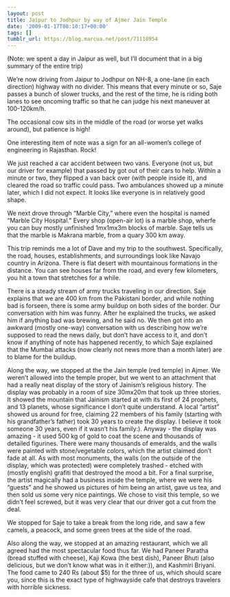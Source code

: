 ```yaml
---
layout: post
title: Jaipur to Jodhpur by way of Ajmer Jain Temple
date: '2009-01-17T08:10:17+00:00'
tags: []
tumblr_url: https://blog.marcua.net/post/71118954
---
```

(Note: we spent a day in Jaipur as well, but I’ll document that in a big summary of the entire trip)

We’re now driving from Jaipur to Jodhpur on NH-8, a one-lane (in each direction) highway with no divider. This means that every minute or so, Saje passes a bunch of slower trucks, and the rest of the time, he is riding both lanes to see oncoming traffic so that he can judge his next maneuver at 100-120km/h.

The occasional cow sits in the middle of the road (or worse yet walks around), but patience is high!

One interesting item of note was a sign for an all-women’s college of engineering in Rajasthan. Rock!

We just reached a car accident between two vans. Everyone (not us, but our driver for example) that passed by got out of their cars to help. Within a minute or two, they flipped a van back over (with people inside it), and cleared the road so traffic could pass. Two ambulances showed up a minute later, which I did not expect. It looks like everyone is in relatively good shape.

We next drove through “Marble City,” where even the hospital is named “Marble City Hospital.” Every shop (open-air lot) is a marble shop, wherfe you can buy mostly unfinished 1mx1mx3m blocks of marble. Saje tells us that the marble is Makrana marble, from a quary 300 km away.

This trip reminds me a lot of Dave and my trip to the southwest. Specifically, the road, houses, establishments, and surroundings look like Navajo country in Arizona. There is flat desert with mountainous formations in the distance. You can see houses far from the road, and every few kilometers, you hit a town that stretches for a while.

There is a steady stream of army trucks traveling in our direction. Saje explains that we are 400 km from the Pakistani border, and while nothing bad is forseen, there is some army buildup on both sides of the border. Our conversation with him was funny. After he explained the trucks, we asked him if anything bad was brewing, and he said no. We then got into an awkward (mostly one-way) conversation with us describing how we’re supposed to read the news daily, but don’t have access to it, and don’t know if anything of note has happened recently, to which Saje explained that the Mumbai attacks (now clearly not news more than a month later) are to blame for the buildup.

Along the way, we stopped at the the Jain temple (red temple) in Ajmer. We weren’t allowed into the temple proper, but we went to an attachment that had a really neat display of the story of Jainism’s religious history. The display was probably in a room of size 30mx20m that took up three stories. It showed the mountain that Jainism started at with its first of 24 prophets, and 13 planets, whose significance I don’t quite understand. A local “artist” showed us around for free, claiming 22 members of his family (starting with his grandfather’s father) took 30 years to create the display. I believe it took someone 30 years, even if it wasn’t his family:). Anyway - the display was amazing - it used 500 kg of gold to coat the scene and thousands of detailed figurines. There were many thousands of emeralds, and the walls were painted with stone/vegetable colors, which the artist claimed don’t fade at all. As with most monuments, the walls (on the outside of the display, which was protected) were completely trashed - etched with (mostly english) grafiti that destroyed the mood a bit. For a final surprise, the artist magically had a business inside the temple, where we were his “guests” and he showed us pictures of him being an artist, gave us tea, and then sold us some very nice paintings. We chose to visit this temple, so we didn’t feel screwed, but it was very clear that our driver got a cut from the deal.

We stopped for Saje to take a break from the long ride, and saw a few camels, a peacock, and some green trees at the side of the road.

Also along the way, we stopped at an amazing restaurant, which we all agreed had the most spectacular food thus far. We had Paneer Paratha (bread stuffed with cheese), Kaji Kowa (the best dish), Paneer Bhuti (also delicious, but we don’t know what was in it either:)), and Kashmiri Briyani. The food came to 240 Rs (about $5) for the three of us, which should scare you, since this is the exact type of highwayside cafe that destroys travelers with horrible sickness.

